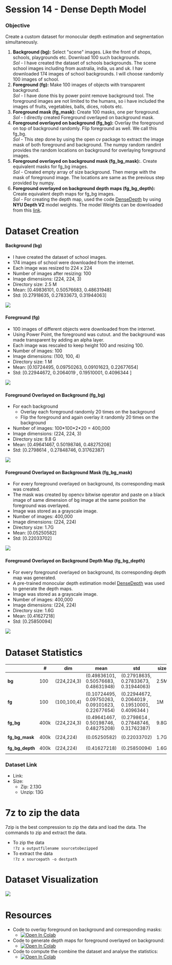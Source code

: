 
# Session 14 - Dense Depth Model

###	Objective
Create a custom dataset for monocular depth estimation and segmentation simultaneously.

1.  **Background (bg):** Select "scene" images. Like the front of shops, schools, playgrounds etc. Download 100 such backgrounds. <br> 
*Sol* - I have created the dataset of schools backgrounds. The scene school images including from australia, india, us and uk. I hav downloaded 174 images of school backgrounds. I will choose randomly 100 images of school.  
2.  **Foreground (fg):** Make 100 images of objects with transparent background.<br> 
*Sol* - I have done this by power point remove background tool. The foreground images are not limited to the humans, so i have included the images of fruits, vegetables, balls, dices, robots etc.
3.  **Foreground mask (fg_mask):** Create 100 masks, one per foreground.<br>
*Sol* - I directly created Foreground overlayed on background mask.
4.  **Foreground overlayed on background (fg_bg):** Overlay the foreground on top of background randomly. Flip foreground as well. We call this fg_bg.<br>
*Sol* - This step done by using the open cv package to extract the image mask of both foreground and background. The numpy random randint provides the random locations on background for overlaying foreground images. 
5.  **Foreground overlayed on background mask (fg_bg_mask):**. Create equivalent masks for fg_bg images.<br>
*Sol* - Created empty array of size background. Then merge with the mask of foreground image. The locations are same as the previous step provided by numpy.
6. **Foreground overlayed on background depth maps (fg_bg_depth):** Create equivalent depth maps for fg_bg images.<br>
*Sol* - For creating the depth map, used the code [DenseDepth](https://github.com/ialhashim/DenseDepth/blob/master/DenseDepth.ipynb) by using **NYU Depth V2** model weights. The model Weights can be downloaded from this [link](https://s3-eu-west-1.amazonaws.com/densedepth/nyu.h5). 

# Dataset Creation

#### Background (bg)
 - I have created the dataset of school images.
 - 174 images of school were downloaded from the internet.
 - Each image was resized to 224 x 224
 - Number of images after resizing: 100
 - Image dimensions: (224, 224, 3)
 - Directory size: 2.5 M
 - Mean: [0.49836101, 0.50576683, 0.48631948]
 - Std: [0.27918635, 0.27833673, 0.31944063]

<img src="images/bg.png">

#### Foreground (fg)
 - 100 images of different objects were downloaded from the internet.
 - Using Power Point, the foreground was cutout. and the background was made transparent by adding an alpha layer.
 - Each image was rescaled to keep height 100 and resizing 100.
 - Number of images: 100
 - Image dimensions: (100, 100, 4)
 - Directory size: 1 M
 - Mean: [0.10724495, 0.09750263, 0.09101623, 0.22677654]
 - Std: [0.22944672, 0.2064019 , 0.19510001, 0.4096344 ]

<img src="images/fg.png">

#### Foreground Overlayed on Background (fg_bg)
 - For each background
	 - Overlay each foreground randomly 20 times on the background
	 - Flip the foreground and again overlay it randomly 20 times on the background
 - Number of images: 100\*100\*2\*20 = 400,000
 - Image dimensions: (224, 224, 3)
 - Directory size: 9.8 G
 - Mean: [0.49641467, 0.50198746, 0.48275208]
 - Std: [0.2798614 , 0.27848746, 0.31762387]

<img src="images/fg_bg.png">

#### Foreground Overlayed on Background Mask (fg_bg_mask)
 - For every foreground overlayed on background, its corresponding mask was created.
 - The mask was created by opencv bitwise operator and paste on a black image of same dimension of bg image at the same position the foreground was overlayed.
 -  Image was stored as a grayscale image.
 - Number of images: 400,000
 - Image dimensions: (224, 224)
 - Directory size: 1.7G
 - Mean: [0.05250582]
 - Std: [0.22033702]

<img src="images/fg_bg_mask.png">

#### Foreground Overlayed on Background Depth Map (fg_bg_depth)
 - For every foreground overlayed on background, its corresponding depth map was generated.
 - A pre-trained monocular depth estimation model [DenseDepth](https://github.com/ialhashim/DenseDepth/blob/master/DenseDepth.ipynb) was used to generate the depth maps.
 - Image was stored as a grayscale image.
 - Number of images: 400,000
 - Image dimensions: (224, 224)
 - Directory size: 1.6G
 - Mean: [0.41627218]
 - Std: [0.25850094]

<img src="images/fg_bg_depth.png">

# Dataset Statistics

|  | # | dim | mean | std | size | img |
|---|---|---|---|---|---|---|
| **bg** | 100 | (224,224,3) | (0.49836101, 0.50576683, 0.48631948) | (0.27918635, 0.27833673, 0.31944063) | 2.5M | <img src="Save_Data/bg.jpg"> |
| **fg** | 100 | (100,100,4) | (0.10724495, 0.09750263, 0.09101623, 0.22677654) | (0.22944672, 0.2064019 , 0.19510001, 0.4096344 ) | 1M | <img src="Save_Data/fg.png"> |
| **fg_bg** | 400k | (224,224,3) | (0.49641467, 0.50198746, 0.48275208) | (0.2798614 , 0.27848746, 0.31762387) | 9.8G |  <img src="Save_Data/fgbg.jpg"> |
| **fg_bg_mask** | 400k | (224,224) | (0.05250582) | (0.22033702) | 1.7G | <img src="Save_Data/mask.jpg"> |
| **fg_bg_depth** | 400k | (224,224) | (0.41627218) | (0.25850094) | 1.6G | <img src="Save_Data/dense.jpg"> |

### Dataset Link

 - Link: 
 - Size:
	 - Zip: 2.13G
	 - Unzip: 13G 
	 
# 7z to zip the data
7zip is the best compression to zip the data and load the data. The commands to zip and extract the data. 

- To zip the data<br> 
`!7z a outputfilename sourcetobezipped`
- To extract the data<br>
`!7z x sourcepath -o destpath`

# Dataset Visualization
<img src="images/dataset.png">

# Resources

 - Code to overlay foreground on background and corresponding masks: 
	 - [![Open In Colab](https://colab.research.google.com/assets/colab-badge.svg)](https://github.com/pankaj90382/TSAI/blob/master/S14/DatasetPreparation.ipynb)
 - Code to generate depth maps for foreground overlayed on background: 
	 - [![Open In Colab](https://colab.research.google.com/assets/colab-badge.svg)](https://github.com/pankaj90382/TSAI/blob/master/S14/DenseDepthMap.ipynb)
 - Code to compute the combine the dataset and analyse the statistics:
	 - [![Open In Colab](https://colab.research.google.com/assets/colab-badge.svg)](https://github.com/pankaj90382/TSAI/blob/master/S14/stats.ipynb)
